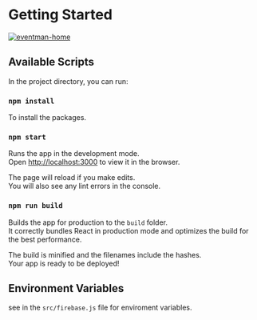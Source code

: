 # Getting Started

<a href="https://ibb.co/SXCJqV9"><img src="https://i.ibb.co/KjvmCV3/eventman-home.png" alt="eventman-home" border="0"></a>

## Available Scripts

In the project directory, you can run:

### `npm install`
To install the packages.

### `npm start`

Runs the app in the development mode.\
Open [http://localhost:3000](http://localhost:3000) to view it in the browser.

The page will reload if you make edits.\
You will also see any lint errors in the console.

### `npm run build`

Builds the app for production to the `build` folder.\
It correctly bundles React in production mode and optimizes the build for the best performance.

The build is minified and the filenames include the hashes.\
Your app is ready to be deployed!

## Environment Variables

see in the `src/firebase.js` file for enviroment variables.
